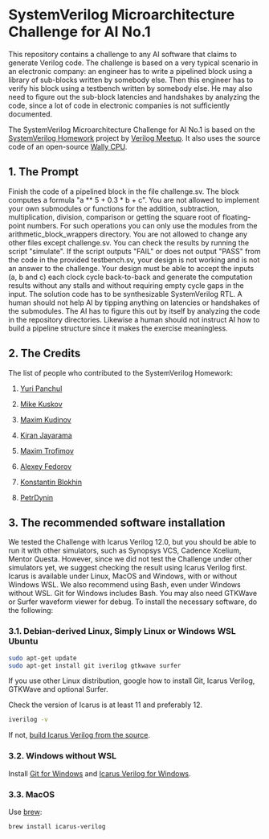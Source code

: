 # SystemVerilog Microarchitecture Challenge for AI No.1

This repository contains a challenge to any AI software that claims to
generate Verilog code. The challenge is based on a very typical scenario in
an electronic company: an engineer has to write a pipelined block using a
library of sub-blocks written by somebody else. Then this engineer has to
verify his block using a testbench written by somebody else. He may also
need to figure out the sub-block latencies and handshakes by analyzing the
code, since a lot of code in electronic companies is not sufficiently
documented.

The SystemVerilog Microarchitecture Challenge for AI No.1 is based on the
[SystemVerilog
Homework](https://github.com/verilog-meetup/systemverilog-homework) project
by [Verilog Meetup](https://verilog-meetup.com/). It also uses the source
code of an open-source [Wally CPU](https://github.com/openhwgroup/cvw).

## 1. The Prompt

Finish the code of a pipelined block in the file challenge.sv. The block
computes a formula "a ** 5 + 0.3 * b + c". You are not allowed to implement
your own submodules or functions for the addition, subtraction,
multiplication, division, comparison or getting the square root of
floating-point numbers. For such operations you can only use the modules
from the arithmetic_block_wrappers directory. You are not allowed to change
any other files except challenge.sv. You can check the results by running
the script "simulate". If the script outputs "FAIL" or does not output
"PASS" from the code in the provided testbench.sv, your design is not
working and is not an answer to the challenge. Your design must be able to
accept the inputs (a, b and c) each clock cycle back-to-back and generate
the computation results without any stalls and without requiring empty cycle
gaps in the input. The solution code has to be synthesizable SystemVerilog
RTL. A human should not help AI by tipping anything on latencies or
handshakes of the submodules. The AI has to figure this out by itself by
analyzing the code in the repository directories. Likewise a human should
not instruct AI how to build a pipeline structure since it makes the
exercise meaningless.
## 2. The Credits

The list of people who contributed to the SystemVerilog Homework:

1. [Yuri Panchul](https://github.com/yuri-panchul)

2. [Mike Kuskov](https://github.com/unaimillan)

3. [Maxim Kudinov](https://github.com/max-kudinov)

4. [Kiran Jayarama](https://github.com/24x7fpga)

5. [Maxim Trofimov](https://github.com/maxvereschagin)

6. [Alexey Fedorov](https://github.com/32FedorovAlexey)

7. [Konstantin Blokhin](https://github.com/kost-b)

8. [PetrDynin](https://github.com/PetrDynin)

## 3. The recommended software installation

We tested the Challenge with Icarus Verilog 12.0, but you should be able to
run it with other simulators, such as Synopsys VCS, Cadence Xcelium, Mentor
Questa. However, since we did not test the Challenge under other simulators
yet, we suggest checking the result using Icarus Verilog first. Icarus is
available under Linux, MacOS and Windows, with or without Windows WSL. We
also recommend using Bash, even under Windows without WSL. Git for Windows
includes Bash. You may also need GTKWave or Surfer waveform viewer for
debug. To install the necessary software, do the following:

### 3.1. Debian-derived Linux, Simply Linux or Windows WSL Ubuntu

```bash
sudo apt-get update
sudo apt-get install git iverilog gtkwave surfer
```

If you use other Linux distribution, google how to install Git, Icarus
Verilog, GTKWave and optional Surfer.

Check the version of Icarus is at least 11 and preferably 12.

```bash
iverilog -v
```

If not, [build Icarus Verilog from the source](https://github.com/steveicarus/iverilog).

### 3.2. Windows without WSL

Install [Git for Windows](https://gitforwindows.org/) and [Icarus Verilog for Windows](https://bleyer.org/icarus/iverilog-v12-20220611-x64_setup.exe).

### 3.3. MacOS

Use [brew](https://formulae.brew.sh/formula/icarus-verilog):

```zsh
brew install icarus-verilog
```

